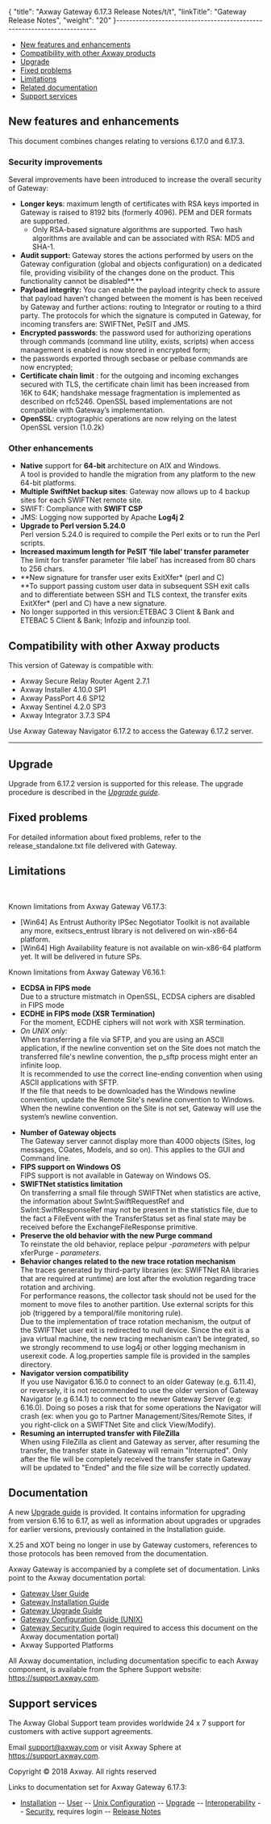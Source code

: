 {
    "title": "Axway Gateway 6.17.3 Release Notes/t/t",
    "linkTitle": "Gateway Release Notes",
    "weight": "20"
}------------------------------------------------------------------------

-   [New features and enhancements](#_New_features_and)
-   [Compatibility with other Axway products](#_Compatibility_with_other)
-   [Upgrade](#_Migration)
-   [Fixed problems](#_Fixed_problems)
-   [Limitations](#Limitations)
-   [Related
    documentation](#documentation)
-   <span lang="EN-US">[Support services](#support)</span>

<span id="New"></span><span id="_New_features_and"></span>

## <span lang="EN-US">New features and enhancements</span>

This document combines changes relating to versions 6.17.0 and 6.17.3.

### Security improvements

Several improvements have been introduced to increase the overall security of Gateway:

-   **Longer keys**: maximum length of certificates with RSA keys imported in Gateway is raised to 8192 bits (formerly 4096). PEM and DER formats are supported.
    -   Only RSA-based signature algorithms are supported. Two hash algorithms are available and can be associated with RSA: MD5 and SHA-1.
-   ****Audit support:**** Gateway stores the actions performed by users on the Gateway configuration (global and objects configuration) on a dedicated file, providing visibility of the changes done on the product. This functionality cannot be disabled**.**
-   **Payload integrity:**
    You can enable the payload integrity check to assure that payload haven’t changed between the moment is has been received by Gateway and further actions: routing to Integrator or routing to a third party. The protocols for which the signature is computed in Gateway, for incoming transfers are: SWIFTNet, PeSIT and JMS.
-   **Encrypted passwords**: the password used for authorizing operations through commands (command line utility, exists, scripts) when access management is enabled is now stored in encrypted form;
-   the passwords exported through <span class="code">secbase </span>or <span class="code">pelbase </span>commands are now encrypted;
-   **Certificate chain limit** : for the outgoing and incoming exchanges secured with TLS, the certificate chain limit has been increased from 16K to 64K; handshake message fragmentation is implemented as described on rfc5246. OpenSSL based implementations are not compatible with Gateway’s implementation.
-   **OpenSSL**: cryptographic operations are now relying on the latest OpenSSL version (1.0.2k)

### Other enhancements

-   **Native** support for **64-bit** architecture on AIX and Windows.  
    A tool is provided to handle the migration from any platform to the new 64-bit platforms.
-   **Multiple SwiftNet backup sites**: Gateway now allows up to 4 backup sites for each SWIFTNet remote site.
-   SWIFT: Compliance with **SWIFT CSP**
-   JMS: Logging now supported by Apache **Log4j 2**
-   **Upgrade to Perl version 5.24.0**  
    Perl version 5.24.0 is required to compile the Perl exits or to run the Perl scripts.
-   **Increased maximum length for PeSIT ‘file label‘ transfer parameter**  
    The limit for transfer parameter ‘file label’ has increased from 80 chars to 256 chars.
-   **New signature for transfer user exits ExitXfer\* (perl and C)  
    **To support passing custom user data in subsequent SSH exit calls and to differentiate between SSH and TLS context, the transfer exits ExitXfer\* (perl and C) have a new signature.  
-   No longer supported in this version:ETEBAC 3 Client & Bank and ETEBAC 5 Client & Bank; Infozip and infounzip tool.

<span id="_Compatibility_with_other"></span>

## <span lang="EN-US">Compatibility with other Axway products</span>

<span lang="EN-US">This version of Gateway is compatible with:</span>

-   Axway Secure Relay Router Agent 2.7.1
-   Axway Installer 4.10.0 SP1
-   Axway PassPort 4.6 SP12
-   Axway Sentinel 4.2.0 SP3
-   Axway Integrator 3.7.3 SP4

Use Axway Gateway Navigator 6.17.2 to
access the Gateway 6.17.2 server.

<span lang="EN-US"></span>

------------------------------------------------------------------------

<span id="mig"></span><span id="_Migration"></span>

## <span lang="EN-US">Upgrade</span>

Upgrade from 6.17.2 version is supported for this release. The upgrade procedure is described in the *[Upgrade guide](#)*.

<span id="Fixed"></span><span id="_Fixed_problems"></span>

## <span lang="EN-US">Fixed problems</span>

For detailed information about fixed problems, refer to the <span class="code">release\_standalone.txt </span>file delivered with Gateway.

<span id="Limitations"></span>

## L<span lang="EN-US">imitations</span>

 

Known limitations from Axway Gateway V6.17.3:

-   \[Win64\] As Entrust Authority IPSec Negotiator Toolkit is not available any more, exitsecs\_entrust library is not delivered on win-x86-64 platform.
-   \[Win64\] High Availability feature is not available on win-x86-64 platform yet. It will be delivered in future SPs.

Known limitations from Axway Gateway V6.16.1:

-   **ECDSA in FIPS mode**  
    Due to a structure mistmatch in OpenSSL, ECDSA ciphers are disabled in FIPS mode
-   **ECDHE in FIPS mode (XSR Termination)**  
    For the moment, ECDHE ciphers will not work with XSR termination.
-   *On UNIX only:*  
    When transferring a file via SFTP, and you are using an ASCII application, if the newline convention set on the Site does not match the transferred file's newline convention, the p\_sftp process might enter an infinite loop.  
    It is recommended to use the correct line-ending convention when using ASCII applications with SFTP.  
    If the file that needs to be downloaded has the Windows newline convention, update the Remote Site's newline convention to Windows.  
    When the newline convention on the Site is not set, Gateway will use the system’s newline convention.

<!-- -->

-   **Number of Gateway objects**  
    The Gateway server cannot display more than 4000 objects (Sites, log messages, CGates, Models, and so on). This applies to the GUI and Command line.
-   **FIPS support on Windows OS**  
    FIPS support is not available in Gateway on Windows OS.
-   **SWIFTNet statistics limitation**  
    On transferring a small file through SWIFTNet when statistics are active, the information about <span class="code">SwInt:SwiftRequestRef </span>and <span class="code">SwInt:SwiftResponseRef </span>may not be present in the statistics file, due to the fact a FileEvent with the TransferStatus set as final state may be received before the <span class="code">ExchangeFileResponse </span>primitive.
-   **Preserve the old behavior with the new Purge command**  
    To reinstate the old behavior, replace <span class="monospace">pelpur -*parameters*</span> with <span class="monospace">pelpur xferPurge - *parameters*</span>.
-   **Behavior changes related to the new trace rotation mechanism**  
    The traces generated by third-party libraries (ex: SWIFTNet RA libraries that are required at runtime) are lost after the evolution regarding trace rotation and archiving.  
    For performance reasons, the collector task should not be used for the moment to move files to another partition. Use external scripts for this job (triggered by a temporal/file monitoring rule).  
    Due to the implementation of trace rotation mechanism, the output of the SWIFTNet user exit is redirected to null device. Since the exit is a java virtual machine, the new tracing mechanism can’t be integrated, so we strongly recommend to use log4j or other logging mechanism in userexit code. A log.properties sample file is provided in the samples directory.
-   **Navigator version compatibility**  
    If you use Navigator 6.16.0 to connect to an older Gateway (e.g. 6.11.4), or reversely, it is not recommended to use the older version of Gateway Navigator (e.g 6.14.1) to connect to the newer Gateway Server (e.g: 6.16.0). Doing so poses a risk that for some operations the Navigator will crash (ex: when you go to Partner Management/Sites/Remote Sites, if you right-click on a SWIFTNet Site and click View/Modify).
-   **Resuming an interrupted transfer with FileZilla**  
    When using FileZilla as client and Gateway as server, after resuming the transfer, the transfer state in Gateway will remain "Interrupted". Only after the file will be completely received the transfer state in Gateway will be updated to "Ended" and the file size will be correctly updated.

<span id="documentation"></span>

## Documentation

A new [Upgrade guide](#) is provided. It contains information for upgrading from version 6.16 to 6.17, as well as information about upgrades or upgrades for earlier versions, previously contained in the Installation guide.

X.25 and XOT being no longer in use by Gateway customers, references to those protocols has been removed from the documentation.

Axway Gateway is accompanied by a complete set of documentation. Links point to the Axway documentation portal:

-   [Gateway User Guide](#)
-   [Gateway Installation Guide](#)
-   [Gateway Upgrade Guide](#)
-   [Gateway Configuration Guide (UNIX)](#)
-   [Gateway Security Guide](#) (login required to access this document on the Axway documentation portal)
-   Axway Supported Platforms

All Axway documentation, including documentation specific to each Axway component, is available from the Sphere Support website: https://support.axway.com.

<span id="support"></span>

## Support services

The Axway Global Support team provides worldwide 24 x 7 support for customers with active support agreements.

Email support@axway.com or visit Axway Sphere at https://support.axway.com.

Copyright © 2018 Axway. All rights reserved

Links to documentation set for Axway Gateway <span class="mc-variable axway_variables.Release_Number variable">6.17.3</span>:

-   [Installation](#) -- [User](#) -- [Unix Configuration](#) -- [Upgrade](#) -- [Interoperability](#) -- [Security](#), requires login -- [Release Notes](#)
